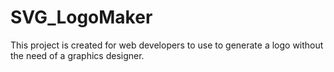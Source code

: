 # SVG_LogoMaker
This project is created for web developers to use to generate a logo without the need of a graphics designer.
